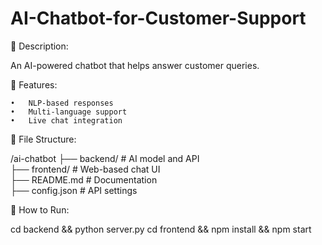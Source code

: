 # AI-Chatbot-for-Customer-Support

📌 Description:

An AI-powered chatbot that helps answer customer queries.

📜 Features:

	•	NLP-based responses
	•	Multi-language support
	•	Live chat integration

📂 File Structure:

/ai-chatbot
 ├── backend/       # AI model and API  
 ├── frontend/      # Web-based chat UI  
 ├── README.md      # Documentation  
 ├── config.json    # API settings  

🚀 How to Run:

cd backend && python server.py
cd frontend && npm install && npm start

